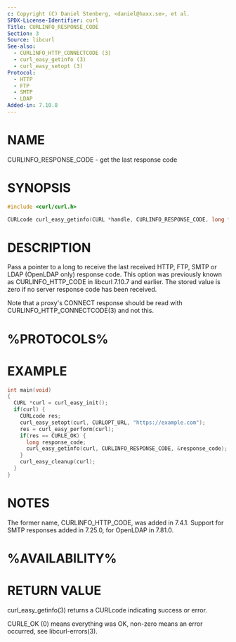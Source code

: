 ```yaml
---
c: Copyright (C) Daniel Stenberg, <daniel@haxx.se>, et al.
SPDX-License-Identifier: curl
Title: CURLINFO_RESPONSE_CODE
Section: 3
Source: libcurl
See-also:
  - CURLINFO_HTTP_CONNECTCODE (3)
  - curl_easy_getinfo (3)
  - curl_easy_setopt (3)
Protocol:
  - HTTP
  - FTP
  - SMTP
  - LDAP
Added-in: 7.10.8
---
```


# NAME

CURLINFO_RESPONSE_CODE - get the last response code

# SYNOPSIS

~~~c
#include <curl/curl.h>

CURLcode curl_easy_getinfo(CURL *handle, CURLINFO_RESPONSE_CODE, long *codep);
~~~

# DESCRIPTION

Pass a pointer to a long to receive the last received HTTP, FTP, SMTP or LDAP
(OpenLDAP only) response code. This option was previously known as
CURLINFO_HTTP_CODE in libcurl 7.10.7 and earlier. The stored value is zero if
no server response code has been received.

Note that a proxy's CONNECT response should be read with
CURLINFO_HTTP_CONNECTCODE(3) and not this.

# %PROTOCOLS%

# EXAMPLE

~~~c
int main(void)
{
  CURL *curl = curl_easy_init();
  if(curl) {
    CURLcode res;
    curl_easy_setopt(curl, CURLOPT_URL, "https://example.com");
    res = curl_easy_perform(curl);
    if(res == CURLE_OK) {
      long response_code;
      curl_easy_getinfo(curl, CURLINFO_RESPONSE_CODE, &response_code);
    }
    curl_easy_cleanup(curl);
  }
}
~~~

# NOTES

The former name, CURLINFO_HTTP_CODE, was added in 7.4.1. Support for SMTP
responses added in 7.25.0, for OpenLDAP in 7.81.0.

# %AVAILABILITY%

# RETURN VALUE

curl_easy_getinfo(3) returns a CURLcode indicating success or error.

CURLE_OK (0) means everything was OK, non-zero means an error occurred, see
libcurl-errors(3).
